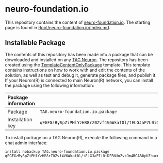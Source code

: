 neuro-foundation.io
======================

This repository contains the content of [neuro-foundation.io](https://neuro-foundation.io). The starting page is found in
[Root/neuro-foundation.io/Index.md](Root/neuro-foundation.io/Index.md).

## Installable Package

The contents of this repository has been made into a package that can be downloaded and installed on any 
[TAG Neuron](https://lab.tagroot.io/Documentation/Index.md). The repository has been created using the
[TemplateContentOnlyPackage](https://github.com/Trust-Anchor-Group/TemplateContentOnlyPackage) template. This template contains instructions
on how to work with and edit the contents of the solution, as well as test and debug it, generate package files, and publish it. If your Neuron(R) 
is connected to main Neuron(R) network, you can install the package using the following information:

| Package information                                                                                                              ||
|:-----------------|:---------------------------------------------------------------------------------------------------------------|
| Package          | `TAG.neuro-foundation.io.package`                                                                              |
| Installation key | `qEGFGzBySpZiPHlYzHR8rZ0Zvf4V6Wkaf0l/tELGJaP7L0iDFBNUoZvcJm4RCA30pUZhacnAKMIAab809caa002e579f3496fe8aa8e8007b` |

To install package on a TAG Neuron(R), execute the following command in a chat admin interface:

```
install nobackup TAG.neuro-foundation.io.package qEGFGzBySpZiPHlYzHR8rZ0Zvf4V6Wkaf0l/tELGJaP7L0iDFBNUoZvcJm4RCA30pUZhacnAKMIAab809caa002e579f3496fe8aa8e8007b
```
